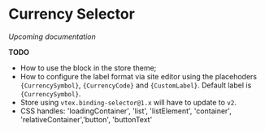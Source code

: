 # Currency Selector

_Upcoming documentation_

__TODO__

- How to use the block in the store theme;
- How to configure the label format via site editor using the placehoders `{CurrencySymbol}`, `{CurrencyCode}` and `{CustomLabel}`. Default label is `{CurrencySymbol}`.
- Store using `vtex.binding-selector@1.x` will have to update to `v2`.
- CSS handles: 'loadingContainer', 'list', 'listElement', 'container', 'relativeContainer','button', 'buttonText'